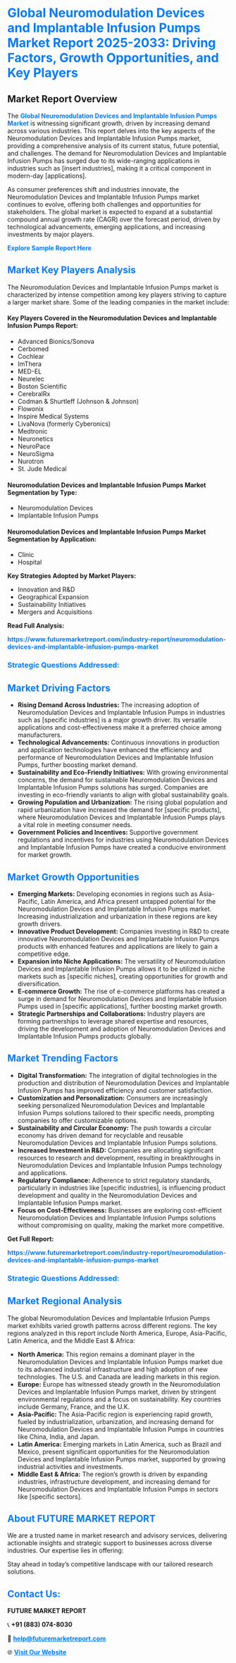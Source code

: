 <h1 style="color: #007BFF;">Global Neuromodulation Devices and Implantable Infusion Pumps Market Report 2025-2033: Driving Factors, Growth Opportunities, and Key Players</h1>

<section id="overview">
<h2>Market Report Overview</h2>
<p>The <a href="https://www.futuremarketreport.com/industry-report/neuromodulation-devices-and-implantable-infusion-pumps-market" style="color: #007BFF; text-decoration: none;"><strong>Global Neuromodulation Devices and Implantable Infusion Pumps Market</strong></a> is witnessing significant growth, driven by increasing demand across various industries. This report delves into the key aspects of the Neuromodulation Devices and Implantable Infusion Pumps market, providing a comprehensive analysis of its current status, future potential, and challenges. The demand for Neuromodulation Devices and Implantable Infusion Pumps has surged due to its wide-ranging applications in industries such as [insert industries], making it a critical component in modern-day [applications].</p>
<p>As consumer preferences shift and industries innovate, the Neuromodulation Devices and Implantable Infusion Pumps market continues to evolve, offering both challenges and opportunities for stakeholders. The global market is expected to expand at a substantial compound annual growth rate (CAGR) over the forecast period, driven by technological advancements, emerging applications, and increasing investments by major players.</p>
</section>

<section id="overview">
<p><a href="https://www.futuremarketreport.com/request-sample/reportId=85783" style="color: #007BFF; text-decoration: none;"><strong>Explore Sample Report Here</strong></a></p>
</section>

<section id="key-players">
<h2 style="color: #007BFF;">Market Key Players Analysis</h2>
<p>The Neuromodulation Devices and Implantable Infusion Pumps market is characterized by intense competition among key players striving to capture a larger market share. Some of the leading companies in the market include:</p>
<h4>Key Players Covered in the Neuromodulation Devices and Implantable Infusion Pumps Report:</h4>
<ul><li>Advanced Bionics/Sonova</li><li>Cerbomed</li><li>Cochlear</li><li>ImThera</li><li>MED-EL</li><li>Neurelec</li><li>Boston Scientific</li><li>CerebralRx</li><li>Codman &amp; Shurtleff (Johnson &amp; Johnson)</li><li>Flowonix</li><li>Inspire Medical Systems</li><li>LivaNova (formerly Cyberonics)</li><li>Medtronic</li><li>Neuronetics</li><li>NeuroPace</li><li>NeuroSigma</li><li>Nurotron</li><li>St. Jude Medical</li></ul>
<h4>Neuromodulation Devices and Implantable Infusion Pumps Market Segmentation by Type:</h4>
<ul><li>Neuromodulation Devices</li><li>Implantable Infusion Pumps</li></ul>

<h4>Neuromodulation Devices and Implantable Infusion Pumps Market Segmentation by Application:</h4>
<ul><li>Clinic</li><li>Hospital</li></ul>
<p><strong>Key Strategies Adopted by Market Players:</strong></p>
<ul>
<li>Innovation and R&D</li>
<li>Geographical Expansion</li>
<li>Sustainability Initiatives</li>
<li>Mergers and Acquisitions</li>
</ul>
</section>

<section>
<p><strong>Read Full Analysis: </strong></p><a href="https://www.futuremarketreport.com/industry-report/neuromodulation-devices-and-implantable-infusion-pumps-market" style="color: #007BFF; text-decoration: none;"><strong>https://www.futuremarketreport.com/industry-report/neuromodulation-devices-and-implantable-infusion-pumps-market</strong></a>
<h3 style="color: #007BFF;">Strategic Questions Addressed:</h3>
</section>

<section id="driving-factors">
<h2 style="color: #007BFF;">Market Driving Factors</h2>
<ul>
<li><strong>Rising Demand Across Industries:</strong> The increasing adoption of Neuromodulation Devices and Implantable Infusion Pumps in industries such as [specific industries] is a major growth driver. Its versatile applications and cost-effectiveness make it a preferred choice among manufacturers.</li>
<li><strong>Technological Advancements:</strong> Continuous innovations in production and application technologies have enhanced the efficiency and performance of Neuromodulation Devices and Implantable Infusion Pumps, further boosting market demand.</li>
<li><strong>Sustainability and Eco-Friendly Initiatives:</strong> With growing environmental concerns, the demand for sustainable Neuromodulation Devices and Implantable Infusion Pumps solutions has surged. Companies are investing in eco-friendly variants to align with global sustainability goals.</li>
<li><strong>Growing Population and Urbanization:</strong> The rising global population and rapid urbanization have increased the demand for [specific products], where Neuromodulation Devices and Implantable Infusion Pumps plays a vital role in meeting consumer needs.</li>
<li><strong>Government Policies and Incentives:</strong> Supportive government regulations and incentives for industries using Neuromodulation Devices and Implantable Infusion Pumps have created a conducive environment for market growth.</li>
</ul>
</section>

<section id="growth-opportunities">
<h2 style="color: #007BFF;">Market Growth Opportunities</h2>
<ul>
<li><strong>Emerging Markets:</strong> Developing economies in regions such as Asia-Pacific, Latin America, and Africa present untapped potential for the Neuromodulation Devices and Implantable Infusion Pumps market. Increasing industrialization and urbanization in these regions are key growth drivers.</li>
<li><strong>Innovative Product Development:</strong> Companies investing in R&D to create innovative Neuromodulation Devices and Implantable Infusion Pumps products with enhanced features and applications are likely to gain a competitive edge.</li>
<li><strong>Expansion into Niche Applications:</strong> The versatility of Neuromodulation Devices and Implantable Infusion Pumps allows it to be utilized in niche markets such as [specific niches], creating opportunities for growth and diversification.</li>
<li><strong>E-commerce Growth:</strong> The rise of e-commerce platforms has created a surge in demand for Neuromodulation Devices and Implantable Infusion Pumps used in [specific applications], further boosting market growth.</li>
<li><strong>Strategic Partnerships and Collaborations:</strong> Industry players are forming partnerships to leverage shared expertise and resources, driving the development and adoption of Neuromodulation Devices and Implantable Infusion Pumps products globally.</li>
</ul>
</section>

<section id="trending-factors">
<h2 style="color: #007BFF;">Market Trending Factors</h2>
<ul>
<li><strong>Digital Transformation:</strong> The integration of digital technologies in the production and distribution of Neuromodulation Devices and Implantable Infusion Pumps has improved efficiency and customer satisfaction.</li>
<li><strong>Customization and Personalization:</strong> Consumers are increasingly seeking personalized Neuromodulation Devices and Implantable Infusion Pumps solutions tailored to their specific needs, prompting companies to offer customizable options.</li>
<li><strong>Sustainability and Circular Economy:</strong> The push towards a circular economy has driven demand for recyclable and reusable Neuromodulation Devices and Implantable Infusion Pumps solutions.</li>
<li><strong>Increased Investment in R&D:</strong> Companies are allocating significant resources to research and development, resulting in breakthroughs in Neuromodulation Devices and Implantable Infusion Pumps technology and applications.</li>
<li><strong>Regulatory Compliance:</strong> Adherence to strict regulatory standards, particularly in industries like [specific industries], is influencing product development and quality in the Neuromodulation Devices and Implantable Infusion Pumps market.</li>
<li><strong>Focus on Cost-Effectiveness:</strong> Businesses are exploring cost-efficient Neuromodulation Devices and Implantable Infusion Pumps solutions without compromising on quality, making the market more competitive.</li>
</ul>
</section>

<section>
<p><strong>Get Full Report: </strong></p><a href="https://www.futuremarketreport.com/industry-report/neuromodulation-devices-and-implantable-infusion-pumps-market" style="color: #007BFF; text-decoration: none;"><strong>https://www.futuremarketreport.com/industry-report/neuromodulation-devices-and-implantable-infusion-pumps-market</strong></a>
<h3 style="color: #007BFF;">Strategic Questions Addressed:</h3>
</section>


<section id="regional-analysis">
<h2 style="color: #007BFF;">Market Regional Analysis</h2>
<p>The global Neuromodulation Devices and Implantable Infusion Pumps market exhibits varied growth patterns across different regions. The key regions analyzed in this report include North America, Europe, Asia-Pacific, Latin America, and the Middle East & Africa:</p>
<ul>
<li><strong>North America:</strong> This region remains a dominant player in the Neuromodulation Devices and Implantable Infusion Pumps market due to its advanced industrial infrastructure and high adoption of new technologies. The U.S. and Canada are leading markets in this region.</li>
<li><strong>Europe:</strong> Europe has witnessed steady growth in the Neuromodulation Devices and Implantable Infusion Pumps market, driven by stringent environmental regulations and a focus on sustainability. Key countries include Germany, France, and the U.K.</li>
<li><strong>Asia-Pacific:</strong> The Asia-Pacific region is experiencing rapid growth, fueled by industrialization, urbanization, and increasing demand for Neuromodulation Devices and Implantable Infusion Pumps in countries like China, India, and Japan.</li>
<li><strong>Latin America:</strong> Emerging markets in Latin America, such as Brazil and Mexico, present significant opportunities for the Neuromodulation Devices and Implantable Infusion Pumps market, supported by growing industrial activities and investments.</li>
<li><strong>Middle East & Africa:</strong> The region’s growth is driven by expanding industries, infrastructure development, and increasing demand for Neuromodulation Devices and Implantable Infusion Pumps in sectors like [specific sectors].</li>
</ul>
</section>

<footer>
<h2 style="color: #007BFF;">About FUTURE MARKET REPORT</h2>
<p>We are a trusted name in market research and advisory services, delivering actionable insights and strategic support to businesses across diverse industries. Our expertise lies in offering:</p>

<p>Stay ahead in today’s competitive landscape with our tailored research solutions.</p>

<h2 style="color: #007BFF;">Contact Us:</h2>
<p><strong>FUTURE MARKET REPORT</strong></p>
<p>📞 <strong>+91 (883) 074-8030</strong></p>
<p>📧 <strong><a href="mailto:help@futuremarketreport.com" style="color: #007BFF;">help@futuremarketreport.com</a></strong></p>
<p>🌐 <strong><a href="https://www.futuremarketreport.com/" style="color: #007BFF;">Visit Our Website</a></strong></p>
</footer>